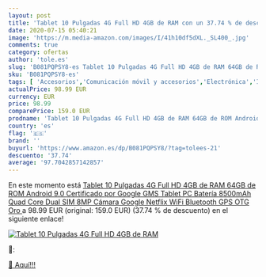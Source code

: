 ```yaml
---
layout: post
title: 'Tablet 10 Pulgadas 4G Full HD 4GB de RAM con un 37.74 % de descuento'
date: 2020-07-15 05:40:21
image: 'https://m.media-amazon.com/images/I/41h10df5dXL._SL400_.jpg'
comments: true
category: ofertas
author: 'tole.es'
slug: 'B081PQPSY8-es Tablet 10 Pulgadas 4G Full HD 4GB de RAM 64GB de ROM...'
sku: 'B081PQPSY8-es'
tags: [ 'Accesorios','Comunicación móvil y accesorios','Electrónica','Informática','Móviles','Móviles y smartphones libres','Ratones','Smartwatches','Tabletas gráficas','Teclados, ratones y periféricos de entrada','Tecnología para vestir','android', ]
actualPrice: 98.99 EUR
currency: EUR
price: 98.99
comparePrice: 159.0 EUR
prodname: 'Tablet 10 Pulgadas 4G Full HD 4GB de RAM 64GB de ROM Android 9.0 Certificado por Google GMS Tablet PC Batería 8500mAh Quad Core Dual SIM 8MP Cámara Google Netflix WiFi Bluetooth GPS OTG Oro '
country: 'es'
flag: '🇪🇸'
brand: ''
buyurl: 'https://www.amazon.es/dp/B081PQPSY8/?tag=tolees-21'
descuento: '37.74'
average: '97.7042857142857'
---
```


En este momento está [Tablet 10 Pulgadas 4G Full HD 4GB de RAM 64GB de ROM Android 9.0 Certificado por Google GMS Tablet PC Batería 8500mAh Quad Core Dual SIM 8MP Cámara Google Netflix WiFi Bluetooth GPS OTG Oro ](https://www.amazon.es/dp/B081PQPSY8/?tag=tolees-21) a 98.99 EUR (original: 159.0 EUR) (37.74 %  de descuento) en el siguiente enlace!

[![Tablet 10 Pulgadas 4G Full HD 4GB de RAM](https://m.media-amazon.com/images/I/41h10df5dXL._SL400_.jpg)](https://www.amazon.es/dp/B081PQPSY8/?tag=tolees-21)

🔎:


[🛒 Aquí!!!](https://www.amazon.es/dp/B081PQPSY8/?tag=tolees-21)
